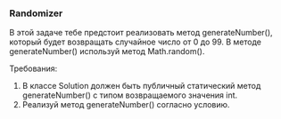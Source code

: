 
### Randomizer

В этой задаче тебе предстоит реализовать метод generateNumber(), который будет возвращать случайное число от 0 до 99.
В методе generateNumber() используй метод Math.random().


Требования:
1.	В классе Solution должен быть публичный статический метод generateNumber() с типом возвращаемого значения int.
2.	Реализуй метод generateNumber() согласно условию.


